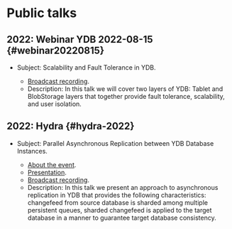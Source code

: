 # Public talks

## 2022: Webinar YDB 2022-08-15 {#webinar20220815}

* Subject: Scalability and Fault Tolerance in YDB.

  * [Broadcast recording](https://www.youtube.com/watch?v=eYpyKXihGaY).
  * Description: In this talk we will cover two layers of YDB: Tablet and BlobStorage layers that together provide fault tolerance, scalability, and user isolation.
  
## 2022: Hydra {#hydra-2022}

* Subject: Parallel Asynchronous Replication between YDB Database Instances.

  * [About the event](https://hydraconf.com/talks/d63511d6011a4b458b9c16be675f6897/).
  * [Presentation](https://squidex.jugru.team/api/assets/srm/acbeabc7-56f1-4234-9e97-0e66c33be4ce/hydra-2022-fomichev-nizametdinov-1-.pdf).
  * [Broadcast recording](https://www.youtube.com/watch?v=Ga2Eg2rbPPc).
  * Description: In this talk we present an approach to asynchronous replication in YDB that provides the following characteristics: changefeed from source database is sharded among multiple persistent queues, sharded changefeed is applied to the target database in a manner to guarantee target database consistency.
